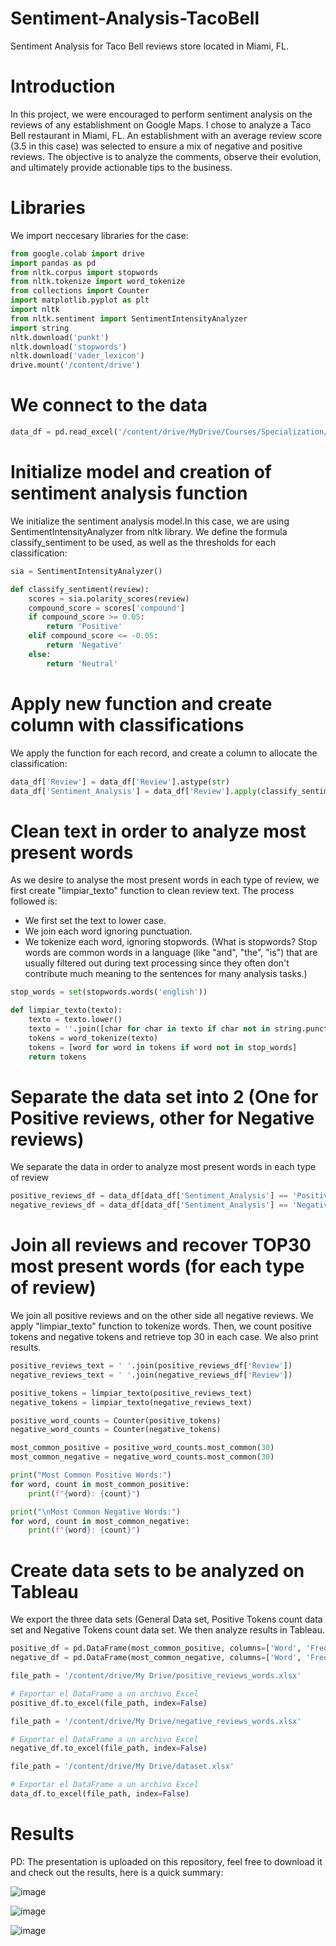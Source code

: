 # Sentiment-Analysis-TacoBell
Sentiment Analysis for Taco Bell reviews store located in Miami, FL.

# Introduction
In this project, we were encouraged to perform sentiment analysis on the reviews of any establishment on Google Maps. I chose to analyze a Taco Bell restaurant in Miami, FL. An establishment with an average review score (3.5 in this case) was selected to ensure a mix of negative and positive reviews. The objective is to analyze the comments, observe their evolution, and ultimately provide actionable tips to the business.

# Libraries
We import neccesary libraries for the case:
```python
from google.colab import drive
import pandas as pd
from nltk.corpus import stopwords
from nltk.tokenize import word_tokenize
from collections import Counter
import matplotlib.pyplot as plt
import nltk
from nltk.sentiment import SentimentIntensityAnalyzer
import string
nltk.download('punkt')
nltk.download('stopwords')
nltk.download('vader_lexicon')
drive.mount('/content/drive')
```

# We connect to the data
```python
data_df = pd.read_excel('/content/drive/MyDrive/Courses/Specialization/Analytical Modelling/Dataset.xlsx', sheet_name='Sheet1')
```

# Initialize model and creation of sentiment analysis function
We initialize the sentiment analysis model.In this case, we are using SentimentIntensityAnalyzer from nltk library. We define the formula classify_sentiment to be used, as well as the thresholds for each classification:
```python
sia = SentimentIntensityAnalyzer()

def classify_sentiment(review):
    scores = sia.polarity_scores(review)
    compound_score = scores['compound']
    if compound_score >= 0.05:
        return 'Positive'
    elif compound_score <= -0.05:
        return 'Negative'
    else:
        return 'Neutral'
```

# Apply new function and create column with classifications
We apply the function for each record, and create a column to allocate the classification:
```python
data_df['Review'] = data_df['Review'].astype(str)
data_df['Sentiment_Analysis'] = data_df['Review'].apply(classify_sentiment)
```

# Clean text in order to analyze most present words
As we desire to analyse the most present words in each type of review, we first create "limpiar_texto" function to clean review text. The process followed is:
- We first set the text to lower case.
- We join each word ignoring punctuation.
- We tokenize each word, ignoring stopwords.
(What is stopwords? Stop words are common words in a language (like "and", "the", "is") that are usually filtered out during text processing since they often don't contribute much meaning to the sentences for many analysis tasks.)
```python
stop_words = set(stopwords.words('english'))
```
```python
def limpiar_texto(texto):
    texto = texto.lower()
    texto = ''.join([char for char in texto if char not in string.punctuation])
    tokens = word_tokenize(texto)
    tokens = [word for word in tokens if word not in stop_words]
    return tokens
```

# Separate the data set into 2 (One for Positive reviews, other for Negative reviews)
We separate the data in order to analyze most present words in each type of review
```python
positive_reviews_df = data_df[data_df['Sentiment_Analysis'] == 'Positive']
negative_reviews_df = data_df[data_df['Sentiment_Analysis'] == 'Negative']
```

# Join all reviews and recover TOP30 most present words (for each type of review)
We join all positive reviews and on the other side all negative reviews. We apply "limpiar_texto" function to tokenize words. Then, we count positive tokens and negative tokens and retrieve top 30 in each case. We also print results.
```python
positive_reviews_text = ' '.join(positive_reviews_df['Review'])
negative_reviews_text = ' '.join(negative_reviews_df['Review'])

positive_tokens = limpiar_texto(positive_reviews_text)
negative_tokens = limpiar_texto(negative_reviews_text)

positive_word_counts = Counter(positive_tokens)
negative_word_counts = Counter(negative_tokens)

most_common_positive = positive_word_counts.most_common(30)
most_common_negative = negative_word_counts.most_common(30)

print("Most Common Positive Words:")
for word, count in most_common_positive:
    print(f"{word}: {count}")

print("\nMost Common Negative Words:")
for word, count in most_common_negative:
    print(f"{word}: {count}")
```

# Create data sets to be analyzed on Tableau
We export the three data sets (General Data set, Positive Tokens count data set and Negative Tokens count data set. We then analyze results in Tableau.
```python
positive_df = pd.DataFrame(most_common_positive, columns=['Word', 'Frequency'])
negative_df = pd.DataFrame(most_common_negative, columns=['Word', 'Frequency'])

file_path = '/content/drive/My Drive/positive_reviews_words.xlsx'

# Exportar el DataFrame a un archivo Excel
positive_df.to_excel(file_path, index=False)

file_path = '/content/drive/My Drive/negative_reviews_words.xlsx'

# Exportar el DataFrame a un archivo Excel
negative_df.to_excel(file_path, index=False)

file_path = '/content/drive/My Drive/dataset.xlsx'

# Exportar el DataFrame a un archivo Excel
data_df.to_excel(file_path, index=False)
```


# Results
PD: The presentation is uploaded on this repository, feel free to download it and check out the results, here is a quick summary:


![image](https://github.com/Depascuali/Sentiment-Analysis-TacoBell/assets/97790973/642dbf5b-9e15-46aa-93e5-58bba3fa564f)



![image](https://github.com/Depascuali/Sentiment-Analysis-TacoBell/assets/97790973/da625bac-e807-4554-a04d-31d30fe22f75)



![image](https://github.com/Depascuali/Sentiment-Analysis-TacoBell/assets/97790973/ed6269e3-6fb7-41ad-ac12-e16b460d6845)


